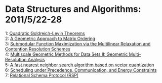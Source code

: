 # Data Structures and Algorithms: 2011/5/22-28  
1: [Quadratic Goldreich-Levin Theorems](https://doi.org/10.48550/arXiv.1105.4372)  
2: [A Geometric Approach to Matrix Ordering](https://doi.org/10.48550/arXiv.1105.4490)  
3: [Submodular Function Maximization via the Multilinear Relaxation and  Contention Resolution Schemes](https://doi.org/10.48550/arXiv.1105.4593)  
4: [Multiscale Geometric Methods for Data Sets II: Geometric  Multi-Resolution Analysis](https://doi.org/10.48550/arXiv.1105.4924)  
5: [A fast nearest neighbor search algorithm based on vector quantization](https://doi.org/10.48550/arXiv.1105.4953)  
6: [Scheduling under Precedence, Communication, and Energy Constraints](https://doi.org/10.48550/arXiv.1105.5177)  
7: [Relational Schema Protocol (RSP)](https://doi.org/10.48550/arXiv.1105.5718)  